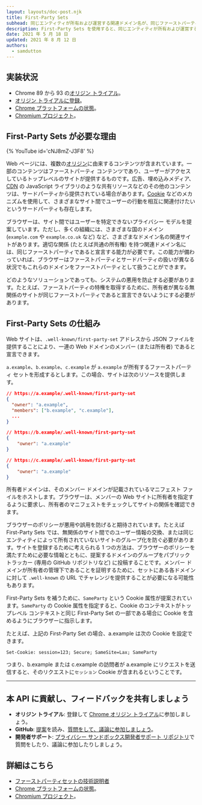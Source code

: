 ```yaml
---
layout: layouts/doc-post.njk
title: First-Party Sets
subhead: 同じエンティティが所有および運営する関連ドメイン名が、同じファーストパーティに属していると宣言できるようにします。
description: First-Party Sets を使用すると、同じエンティティが所有および運営する関連ドメイン名が、同じファーストパーティに属していると宣言できるようなります。
date: 2021 年 5 月 18 日
updated: 2021 年 8 月 12 日
authors:
  - samdutton
---
```


<!--lint disable no-smart-quotes-->

## 実装状況

- Chrome 89 から 93 の[オリジン トライアル](https://web.dev/origin-trials/)。
- [オリジン トライアルに登録](https://developer.chrome.com/origintrials/#/view_trial/988540118207823873)。
- [Chrome プラットフォームの状態](https://chromestatus.com/feature/5640066519007232)。
- [Chromium プロジェクト](https://www.chromium.org/updates/first-party-sets)。

## First-Party Sets が必要な理由

{% YouTube id='cNJ8mZ-J3F8' %}

Web ページには、複数の[オリジン](/docs/privacy-sandbox/glossary#origin)に由来するコンテンツが含まれています。一部のコンテンツはファーストパーティ コンテンツであり、ユーザーがアクセスしているトップレベルのサイトが提供するものです。広告、埋め込みメディア、[CDN](https://www.cloudflare.com/en-gb/learning/cdn/what-is-a-cdn/) の JavaScript ライブラリのような共有リソースなどのその他のコンテンツは、サードパーティから提供されている場合があります。[Cookie](/docs/privacy-sandbox/glossary#origin) などのメカニズムを使用して、さまざまなサイト間でユーザーの行動を相互に関連付けたいというサードパーティも存在します。

ブラウザーは、サイト間ではユーザーを特定できないプライバシー モデルを提案しています。ただし、多くの組織には、さまざまな国のドメイン (`example.com` や `example.co.uk` など) など、さまざまなドメイン名の関連サイトがあります。適切な関係 (たとえば共通の所有権) を持つ関連ドメイン名には、同じファーストパーティであると宣言する能力が必要です。この能力が備わっていれば、ブラウザーはファーストパーティとサードパーティの扱いが異なる状況でもこれらのドメインをファーストパーティとして扱うことができます。

どのようなソリューションであっても、システムの悪用を防止する必要があります。たとえば、ファーストパーティの特権を取得するために、所有者が異なる無関係のサイトが同じファーストパーティであると宣言できないようにする必要があります。

## First-Party Sets の仕組み

Web サイトは、`.well-known/first-party-set` アドレスから JSON ファイルを提供することにより、一連の Web ドメインのメンバー (または所有者) であると宣言できます。

`a.example`、`b.example`、`c.example` が `a.example` が所有するファーストパーティ セットを形成するとします。この場合、サイトは次のリソースを提供します。

```json
// https://a.example/.well-known/first-party-set
{
  "owner": "a.example",
  "members": ["b.example", "c.example"],
  ...
}

// https://b.example/.well-known/first-party-set
{
	"owner": "a.example"
}

// https://c.example/.well-known/first-party-set
{
	"owner": "a.example"
}
```

所有者ドメインは、そのメンバー ドメインが記載されているマニフェスト ファイルをホストします。ブラウザーは、メンバーの Web サイトに所有者を指定するように要求し、所有者のマニフェストをチェックしてサイトの関係を確認できます。

ブラウザーのポリシーが悪用や誤用を防げると期待されています。たとえば First-Party Sets では、無関係のサイト間でのユーザー情報の交換、または同じエンティティによって所有されていないサイトのグループ化を防ぐ必要があります。サイトを登録するために考えられる 1 つの方法は、ブラウザーのポリシーを満たすために必要な情報とともに、提案するドメインのグループをパブリック トラッカー (専用の GitHub リポジトリなど) に投稿することです。メンバー ドメインが所有者の管理下であることを証明するために、セットにある各ドメインに対して `.well-known` の URL でチャレンジを提供することが必要になる可能性もあります。

First-Party Sets を補うために、`SameParty` という Cookie 属性が提案されています。`SameParty` の Cookie 属性を指定すると、Cookie のコンテキストがトップレベル コンテキストと同じ First-Party Set の一部である場合に Cookie を含めるようにブラウザーに指示します。

たとえば、上記の First-Party Set の場合、a.example は次の Cookie を設定できます。

`Set-Cookie: session=123; Secure; SameSite=Lax; SameParty`

つまり、b.example または c.example の訪問者が a.example にリクエストを送信すると、そのリクエストに`セッション` Cookie が含まれるということです。

---

## 本 API に貢献し、フィードバックを共有しましょう

- **オリジン トライアル**: 登録して [Chrome オリジン トライアル](https://developer.chrome.com/origintrials/#/view_trial/988540118207823873)に参加しましょう。
- **GitHub**: [提案](https://github.com/privacycg/first-party-sets)を読み、[質問をして、議論に参加しましょう](https://github.com/privacycg/first-party-sets/issues)。
- **開発者サポート**: [プライバシー サンドボックス開発者サポート リポジトリ](https://github.com/GoogleChromeLabs/privacy-sandbox-dev-support)で質問をしたり、議論に参加したりしましょう。

## 詳細はこちら

- [ファーストパーティセットの技術説明者](https://github.com/privacycg/first-party-sets)
- [Chrome プラットフォームの状態](https://chromestatus.com/feature/5640066519007232)。
- [Chromium プロジェクト](https://www.chromium.org/updates/first-party-sets)。
